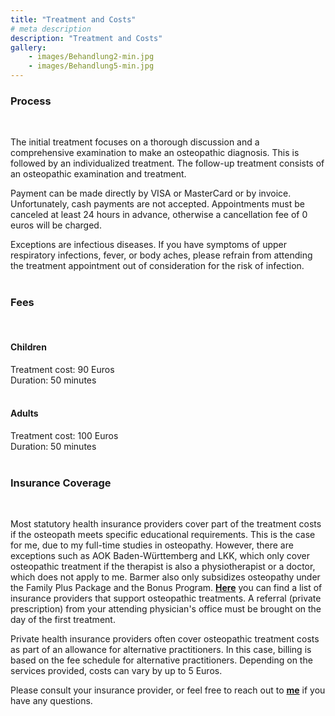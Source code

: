 ```yaml
---
title: "Treatment and Costs"
# meta description
description: "Treatment and Costs"
gallery: 
    - images/Behandlung2-min.jpg
    - images/Behandlung5-min.jpg
---  
```


### Process
<br>

The initial treatment focuses on a thorough discussion and a comprehensive examination to make an osteopathic diagnosis. This is followed by an individualized treatment.
The follow-up treatment consists of an osteopathic examination and treatment.

Payment can be made directly by VISA or MasterCard or by invoice. Unfortunately, cash payments are not accepted.
Appointments must be canceled at least 24 hours in advance, otherwise a cancellation fee of 0 euros will be charged.

Exceptions are infectious diseases. If you have symptoms of upper respiratory infections, fever, or body aches, please refrain from attending the treatment appointment out of consideration for the risk of infection.
<br>
<br>

### Fees
<br>

#### Children
Treatment cost: 90 Euros<br>
Duration: 50 minutes<br>
<br>

#### Adults <br>
Treatment cost: 100 Euros<br>
Duration: 50 minutes<br>
<br>

### Insurance Coverage
<br>

Most statutory health insurance providers cover part of the treatment costs if the osteopath meets specific educational requirements. This is the case for me, due to my full-time studies in osteopathy. However, there are exceptions such as AOK Baden-Württemberg and LKK, which only cover osteopathic treatment if the therapist is also a physiotherapist or a doctor, which does not apply to me. Barmer also only subsidizes osteopathy under the Family Plus Package and the Bonus Program. **[Here](https://www.krankenkassen.de/gesetzliche-krankenkassen/leistungen-gesetzliche-krankenkassen/alternative-heilmethoden/osteopathie)** you can find a list of insurance providers that support osteopathic treatments. A referral (private prescription) from your attending physician's office must be brought on the day of the first treatment.

Private health insurance providers often cover osteopathic treatment costs as part of an allowance for alternative practitioners. In this case, billing is based on the fee schedule for alternative practitioners. Depending on the services provided, costs can vary by up to 5 Euros.

Please consult your insurance provider, or feel free to reach out to **[me](https://www.osteopathiekammhoff.de/kontakt/ "Kontakt")** if you have any questions.
